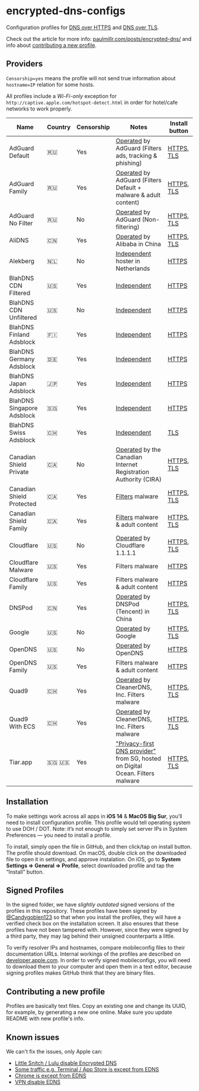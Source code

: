 # encrypted-dns-configs
Configuration profiles for [DNS over HTTPS](https://en.wikipedia.org/wiki/DNS_over_HTTPS) and [DNS over TLS](https://en.wikipedia.org/wiki/DNS_over_TLS).

Check out the article for more info: [paulmillr.com/posts/encrypted-dns/](https://paulmillr.com/posts/encrypted-dns/) and info about [contributing a new profile](#contributing-a-new-profile).

## Providers

`Censorship=yes` means the profile will not send true information about `hostname=IP` relation for some hosts.

All profiles include a *Wi-Fi-only* exception for `http://captive.apple.com/hotspot-detect.html` in order for hotel/cafe networks to work properly.

| Name                      | Country | Censorship | Notes                                                                                                                                   | Install button                                                                                                                                                                                                      |
|---------------------------|---------|------------|-----------------------------------------------------------------------------------------------------------------------------------------|---------------------------------------------------------------------------------------------------------------------------------------------------------------------------------------------------------------------|
| AdGuard Default           | 🇷🇺      | Yes          | [Operated](https://adguard-dns.io/kb/general/dns-providers/#default) by AdGuard (Filters ads, tracking & phishing)                                            | [HTTPS](https://github.com/paulmillr/encrypted-dns/raw/master/profiles/adguard-default-https.mobileconfig), [TLS](https://github.com/paulmillr/encrypted-dns/raw/master/profiles/adguard-default-tls.mobileconfig)                                                                                                                           |
| AdGuard Family            | 🇷🇺      | Yes          | [Operated](https://adguard-dns.io/kb/general/dns-providers/#family-protection) by AdGuard (Filters Default + malware & adult content)                                       | [HTTPS](https://github.com/paulmillr/encrypted-dns/raw/master/profiles/adguard-family-https.mobileconfig), [TLS](https://github.com/paulmillr/encrypted-dns/raw/master/profiles/adguard-family-tls.mobileconfig)                                                                               |
| AdGuard No Filter         | 🇷🇺      | No          | [Operated](https://adguard-dns.io/kb/general/dns-providers/#non-filtering) by AdGuard (Non-filtering)                                     | [HTTPS](https://github.com/paulmillr/encrypted-dns/raw/master/profiles/adguard-nofilter-https.mobileconfig),  [TLS](https://github.com/paulmillr/encrypted-dns/raw/master/profiles/adguard-nofilter-tls.mobileconfig)                                                                                                                    |
| AliDNS                    | 🇨🇳      | Yes          | [Operated](https://www.alidns.com/) by Alibaba in China                                             | [HTTPS](https://github.com/paulmillr/encrypted-dns/raw/master/profiles/alibaba-https.mobileconfig),  [TLS](https://github.com/paulmillr/encrypted-dns/raw/master/profiles/alibaba-tls.mobileconfig)                                    |
| Alekberg                  | 🇳🇱      | No          | [Independent](https://alekberg.net) hoster in Netherlands                                                                               | [HTTPS](https://github.com/paulmillr/encrypted-dns/raw/master/profiles/alekberg-https.mobileconfig)                                                                                                                          |
| BlahDNS CDN Filtered      | 🇺🇸      | Yes          | [Independent](https://blahdns.com/)                                                                               | [HTTPS](https://github.com/paulmillr/encrypted-dns/raw/master/profiles/blahdns-cdn-adblock-doh1.mobileconfig)                                                                                                                          |
| BlahDNS CDN Unfiltered    | 🇺🇸      | No          | [Independent](https://blahdns.com/)                                                                               | [HTTPS](https://github.com/paulmillr/encrypted-dns/raw/master/profiles/blahdns-cdn-unfiltered-doh1.mobileconfig)                                                                                                                          |
| BlahDNS Finland Adsblock  | 🇫🇮      | Yes          | [Independent](https://blahdns.com/)                                                                               | [HTTPS](https://github.com/paulmillr/encrypted-dns/raw/master/profiles/blahdns-finland-doh.mobileconfig)                                                                                                                          |
| BlahDNS Germany Adsblock  | 🇩🇪      | Yes          | [Independent](https://blahdns.com/)                                                                               | [HTTPS](https://github.com/paulmillr/encrypted-dns/raw/master/profiles/blahdns-germany-doh.mobileconfig)                                                                                                                          |
| BlahDNS Japan Adsblock    | 🇯🇵      | Yes          | [Independent](https://blahdns.com/)                                                                               | [HTTPS](https://github.com/paulmillr/encrypted-dns/raw/master/profiles/blahdns-japan-doh.mobileconfig)                                                                                                                          |
| BlahDNS Singapore Adsblock| 🇸🇬      | Yes          | [Independent](https://blahdns.com/)                                                                               | [HTTPS](https://github.com/paulmillr/encrypted-dns/raw/master/profiles/blahdns-singapore-doh.mobileconfig)                                                                                                                          |
| BlahDNS Swiss Adsblock    | 🇨🇭      | Yes          | [Independent](https://blahdns.com/)                                                                               | [TLS](https://github.com/paulmillr/encrypted-dns/raw/master/profiles/blahdns-switzerland-dot.mobileconfig)                                                                                                                          |
| Canadian Shield Private   | 🇨🇦      | No          | [Operated](https://www.cira.ca/cybersecurity-services/canadian-shield/configure) by the Canadian Internet Registration Authority (CIRA) | [HTTPS](https://github.com/paulmillr/encrypted-dns/raw/master/profiles/canadianshield-private-https.mobileconfig), [TLS](https://github.com/paulmillr/encrypted-dns/raw/master/profiles/canadianshield-private-tls.mobileconfig)     |
| Canadian Shield Protected | 🇨🇦      | Yes          | [Filters](https://www.cira.ca/cybersecurity-services/canadian-shield/configure) malware                                                 | [HTTPS](https://github.com/paulmillr/encrypted-dns/raw/master/profiles/canadianshield-protected-https.mobileconfig), [TLS](https://github.com/paulmillr/encrypted-dns/raw/master/profiles/canadianshield-protected-tls.mobileconfig) |
| Canadian Shield Family    | 🇨🇦      | Yes          | [Filters](https://www.cira.ca/cybersecurity-services/canadian-shield/configure) malware & adult content                                 | [HTTPS](https://github.com/paulmillr/encrypted-dns/raw/master/profiles/canadianshield-family-https.mobileconfig), [TLS](https://github.com/paulmillr/encrypted-dns/raw/master/profiles/canadianshield-family-tls.mobileconfig)       |
| Cloudflare                | 🇺🇸      | No          | [Operated](https://developers.cloudflare.com/1.1.1.1/dns-over-https) by Cloudflare 1.1.1.1                                              | [HTTPS](https://github.com/paulmillr/encrypted-dns/raw/master/profiles/cloudflare-https.mobileconfig), [TLS](https://github.com/paulmillr/encrypted-dns/raw/master/profiles/cloudflare-tls.mobileconfig)                             |
| Cloudflare Malware        | 🇺🇸      | Yes          | Filters malware                                                                                                                         | [HTTPS](https://github.com/paulmillr/encrypted-dns/raw/master/profiles/cloudflare-malware-https.mobileconfig)                                                                                                                |
| Cloudflare Family         | 🇺🇸      | Yes          | Filters malware & adult content                                                                                                         | [HTTPS](https://github.com/paulmillr/encrypted-dns/raw/master/profiles/cloudflare-family-https.mobileconfig)                                                                                                                 |
| DNSPod                    | 🇨🇳      | Yes          | [Operated](https://www.dnspod.cn/Products/publicdns?lang=en) by DNSPod (Tencent) in China                                               | [HTTPS](https://github.com/paulmillr/encrypted-dns/raw/master/profiles/dnspod-https.mobileconfig),  [TLS](https://github.com/paulmillr/encrypted-dns/raw/master/profiles/dnspod-tls.mobileconfig)                                                                                                                            |
| Google                    | 🇺🇸      | No          | [Operated](https://developers.google.com/speed/public-dns/docs/secure-transports) by Google                                             | [HTTPS](https://github.com/paulmillr/encrypted-dns/raw/master/profiles/google-https.mobileconfig),  [TLS](https://github.com/paulmillr/encrypted-dns/raw/master/profiles/google-tls.mobileconfig)                                    |
| OpenDNS                   | 🇺🇸      | No          | [Operated](https://support.opendns.com/hc/en-us/articles/360038086532) by OpenDNS                                                       | [HTTPS](https://github.com/paulmillr/encrypted-dns/raw/master/profiles/opendns-https.mobileconfig)                                                                                                                           |
| OpenDNS Family            | 🇺🇸      | Yes          | Filters malware & adult content                                                                                                         | [HTTPS](https://github.com/paulmillr/encrypted-dns/raw/master/profiles/opendns-family-https.mobileconfig)                                                                                                                    |
| Quad9                     | 🇨🇭     | Yes          | [Operated](https://www.quad9.net/news/blog/doh-with-quad9-dns-servers/) by CleanerDNS, Inc. Filters malware                             | [HTTPS](https://github.com/paulmillr/encrypted-dns/raw/master/profiles/quad9-https.mobileconfig), [TLS](https://github.com/paulmillr/encrypted-dns/raw/master/profiles/quad9-tls.mobileconfig)                                        |
| Quad9 With ECS            | 🇨🇭     | Yes          | [Operated](https://www.quad9.net/news/blog/doh-with-quad9-dns-servers/) by CleanerDNS, Inc. Filters malware                             | [HTTPS](https://github.com/paulmillr/encrypted-dns/raw/master/profiles/quad9-ECS-https.mobileconfig), [TLS](https://github.com/paulmillr/encrypted-dns/raw/master/profiles/quad9-ECS-tls.mobileconfig)                                        |
| Tiar.app                  | 🇸🇬 🇺🇸    | Yes          | ["Privacy-first DNS provider"](https://doh.tiar.app) from SG, hosted on Digital Ocean. Filters malware                                  | [HTTPS](https://github.com/paulmillr/encrypted-dns/raw/master/profiles/tiarapp-https.mobileconfig), [TLS](https://github.com/paulmillr/encrypted-dns/raw/master/profiles/tiarapp-tls.mobileconfig)                                    |

## Installation

To make settings work across all apps in **iOS 14** & **MacOS Big Sur**, you’ll need to install configuration profile. This profile would tell operating system to use DOH / DOT. Note: it’s not enough to simply set server IPs in System Preferences — you need to install a profile.

To install, simply open the file in GitHub, and then click/tap on install button. The profile should download. On macOS, double click on the downloaded file to open it in settings, and approve instalation. On iOS, go to **System Settings => General => Profile**, select downloaded profile and tap the “Install” button.

## Signed Profiles

In the signed folder, we have *slightly outdated* signed versions of the profiles in this repository. These profiles have been signed by [@Candygoblen123](https://github.com/Candygoblen123) so that when you install the profiles, they will have a verified check box on the installation screen. It also ensures that these profiles have not been tampered with. However, since they were signed by a third party, they may lag behind their unsigned counterparts a little.

[comment]: <> (We recommend that you install a signed profile instead of an unsigned profile because it ensures that it was not modified while it was downloading.)

To verify resolver IPs and hostnames, compare mobileconfig files to their documentation URLs. Internal workings of the profiles are described on [developer.apple.com](https://developer.apple.com/documentation/devicemanagement/dnssettings). In order to verify signed mobileconfigs, you will need to download them to your computer and open them in a text editor, because signing profiles makes GitHub think that they are binary files.

## Contributing a new profile

Profiles are basically text files. Copy an existing one and change its UUID, for example, by generating a new one online. Make sure you update README with new profile's info.

## Known issues

We can't fix the issues, only Apple can:

- [Little Snitch / Lulu disable Encrypted DNS](https://github.com/paulmillr/encrypted-dns/issues/13)
- [Some traffic e.g. Terminal / App Store is except from EDNS](https://github.com/paulmillr/encrypted-dns/issues/22)
- [Chrome is except from EDNS](https://github.com/paulmillr/encrypted-dns/issues/19)
- [VPN disable EDNS](https://github.com/paulmillr/encrypted-dns/issues/18)
